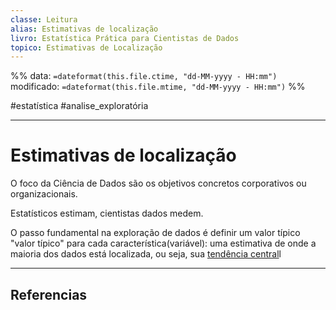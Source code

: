 ```yaml
---
classe: Leitura
alias: Estimativas de localização 
livro: Estatística Prática para Cientistas de Dados
topico: Estimativas de Localização
---
```

%%
data: `=dateformat(this.file.ctime, "dd-MM-yyyy - HH:mm")`
modificado: `=dateformat(this.file.mtime, "dd-MM-yyyy - HH:mm")`
%%

#estatística #analise_exploratória 
___
# Estimativas de localização

O foco da Ciência de Dados são os objetivos concretos corporativos ou organizacionais. 

Estatísticos estimam, cientistas dados medem.

O passo fundamental na exploração de dados é definir um valor típico "valor típico" para cada característica(variável): uma estimativa de onde a maioria dos dados está localizada, ou seja, sua [tendência central](08072023233958-tendência-central.md)l

---
## Referencias